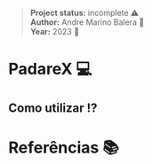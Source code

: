 > **Project status:** incomplete :warning: </br>
> **Author:** Andre Marino Balera :busts_in_silhouette: </br>
> **Year:** 2023 :date:

# PadareX :computer:

## Como utilizar :interrobang:

# Referências :books:

